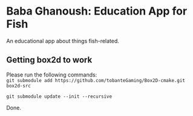 # Baba Ghanoush: Education App for Fish
An educational app about things fish-related.

## Getting box2d to work
Please run the following commands:   
`git submodule add https://github.com/tobanteGaming/Box2D-cmake.git box2d-src`    

`git submodule update --init --recursive`

Done.

